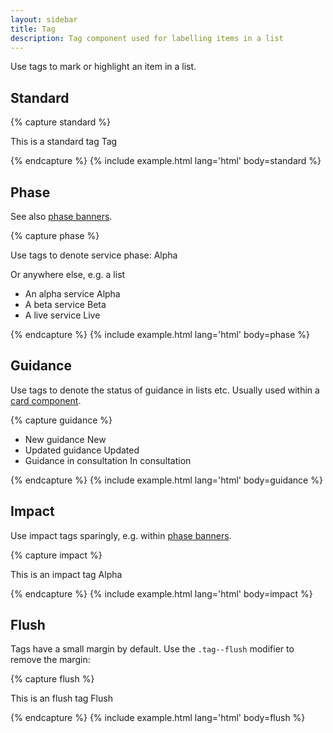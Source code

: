 ```yaml
---
layout: sidebar
title: Tag
description: Tag component used for labelling items in a list
---
```


Use tags to mark or highlight an item in a list.

## Standard

{% capture standard %}
<p>
    This is a standard tag
    <span class="tag">Tag</span>
</p>
{% endcapture %}
{% include example.html lang='html' body=standard %}

## Phase

See also <a href="{{ site.baseurl }}{% link components/alpha-beta-live.md %}">phase banners</a>.

{% capture phase %}
<p>
    Use tags to denote service phase:
    <span class="tag tag--alpha">Alpha</span>
</p>
<p>
    Or anywhere else, e.g. a list
</p>
<ul>
    <li>
        An alpha service <span class="tag tag--alpha">Alpha</span>
    </li>
    <li>
        A beta service <span class="tag tag--beta">Beta</span>
    </li>
    <li>
        A live service <span class="tag tag--live">Live</span>
    </li>
</ul>
{% endcapture %}
{% include example.html lang='html' body=phase %}

## Guidance

Use tags to denote the status of guidance in lists etc. Usually used within a <a href="{{ site.baseurl }}{% link components/card.md %}">card component</a>.

{% capture guidance %}
<ul>
    <li>
        New guidance <span class="tag tag--new">New</span>
    </li>
    <li>
        Updated guidance <span class="tag tag--updated">Updated</span>
    </li>
    <li>
        Guidance in consultation <span class="tag tag--consultation">In consultation</span>
    </li>
</ul>
{% endcapture %}
{% include example.html lang='html' body=guidance %}

## Impact

Use impact tags sparingly, e.g. within <a href="{{ site.baseurl }}{% link components/alpha-beta-live.md %}">phase banners</a>.

{% capture impact %}
<p>
    This is an impact tag
    <span class="tag tag--alpha tag--impact">Alpha</span>
</p>
{% endcapture %}
{% include example.html lang='html' body=impact %}

## Flush

Tags have a small margin by default. Use the `.tag--flush` modifier to remove the margin:

{% capture flush %}
<p>
    This is an flush tag
    <span class="tag tag--flush">Flush</span>
</p>
{% endcapture %}
{% include example.html lang='html' body=flush %}